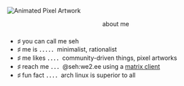 ![Animated Pixel Artwork](https://i.imgur.com/kiLrq4E.gif)

<div align="center">
  about me
</div>

###

- ♯ you can call me seh
- ♯ me is ．．．．．minimalist, rationalist
- ♯ me likes ．．．．community-driven things, pixel artworks
- ♯ reach me ．．．@seh:we2.ee using a [matrix client](https://matrix.org/clients/)
- ♯ fun fact ．．．．arch linux is superior to all

<!---
sehairo/sehairo is a ✨ special ✨ repository because its `README.md` (this file) appears on your GitHub profile.
You can click the Preview link to take a look at your changes.
--->
